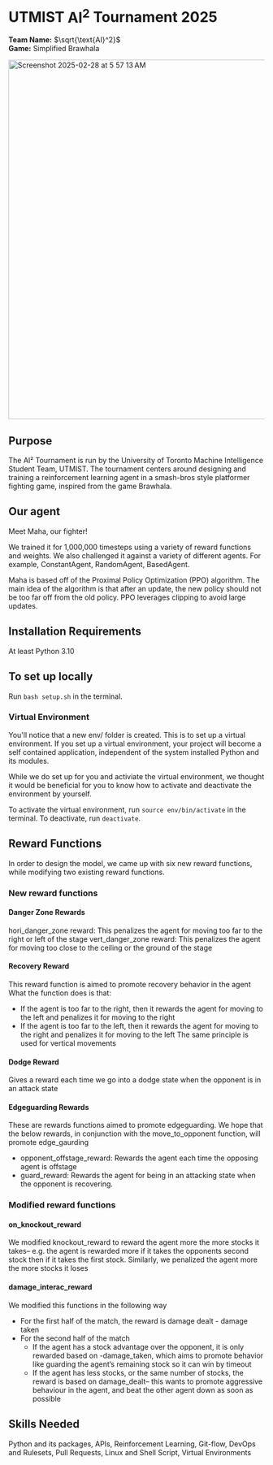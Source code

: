 # UTMIST $\text{AI}^2$ Tournament 2025

**Team Name:** $\sqrt{\text{AI}^2}$\
**Game:** Simplified Brawhala


<img width="708" alt="Screenshot 2025-02-28 at 5 57 13 AM" src="https://github.com/user-attachments/assets/76ad3df7-7ff2-411d-a3a8-a10ea67bb3ed" />



## Purpose

The AI² Tournament is run by the University of Toronto Machine Intelligence Student Team, UTMIST. The tournament centers around designing and training a reinforcement learning agent in a smash-bros style platformer fighting game, inspired from the game Brawhala.

## Our agent

Meet Maha, our fighter! 

We trained it for 1,000,000 timesteps using a variety of reward functions and weights. We also challenged it against a variety of different agents. For example, ConstantAgent, RandomAgent, BasedAgent. 

Maha is based off of the Proximal Policy Optimization (PPO) algorithm. The main idea of the algorithm is that after an update, the new policy should not be too far off from the old policy. PPO leverages clipping to avoid large updates.

## Installation Requirements
At least Python 3.10

## To set up locally

Run `bash setup.sh` in the terminal.

### Virtual Environment
You'll notice that a new env/ folder is created. This is to set up a virtual environment. If you set up a virtual environment, your project will become a self contained application, independent of the system installed Python and its modules.

While we do set up for you and activiate the virtual environment, we thought it would be beneficial for you to know how to activate and deactivate the environment by yourself. 

To activate the virtual environment, run `source env/bin/activate` in the terminal.
To deactivate, run `deactivate`.

## Reward Functions

In order to design the model, we came up with six new reward functions, while modifying two existing reward functions.

### New reward functions

#### Danger Zone Rewards
hori_danger_zone reward: This penalizes the agent for moving too far to the right or left of the stage 
vert_danger_zone reward: This penalizes the agent for moving too close to the ceiling or the ground of the stage

#### Recovery Reward
This reward function is aimed to promote recovery behavior in the agent
What the function does is that:
- If the agent is too far to the right, then it rewards the agent for moving to the left and penalizes it for moving to the right
- If the agent is too far to the left, then it rewards the agent for moving to the right and penalizes it for moving to the left
The same principle is used for vertical movements

#### Dodge Reward
Gives a reward each time we go into a dodge state when the opponent is in an attack state

#### Edgeguarding Rewards
These are rewards functions aimed to promote edgeguarding. We hope that the below rewards, in conjunction with the move_to_opponent function, will promote edge_gaurding
- opponent_offstage_reward: Rewards the agent each time the opposing agent is offstage
- guard_reward: Rewards the agent for being in an attacking state when the opponent is recovering.

### Modified reward functions

#### on_knockout_reward
We modified knockout_reward to reward the agent more the more stocks it takes– e.g. the agent is rewarded more if it takes the opponents second stock then if it takes the first stock. Similarly, we penalized the agent more the more stocks it loses

#### damage_interac_reward
We modified this functions in the following way
- For the first half of the match, the reward is damage dealt - damage taken
- For the second half of the match
  - If the agent has a stock advantage over the opponent, it is only rewarded based on -damage_taken, which aims to promote behavior like guarding the agent’s remaining stock so it can win by timeout
  - If the agent has less stocks, or the same number of stocks, the reward is based on damage_dealt– this wants to promote aggressive behaviour in the agent, and beat the other agent down as soon as possible


## Skills Needed
Python and its packages, APIs, Reinforcement Learning, Git-flow, DevOps and Rulesets, Pull Requests, Linux and Shell Script, Virtual Environments
